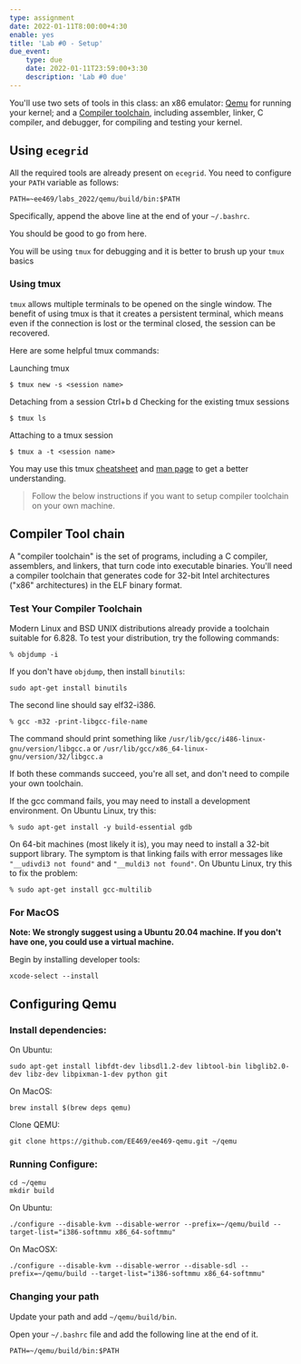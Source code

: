 ```yaml
---
type: assignment
date: 2022-01-11T8:00:00+4:30
enable: yes
title: 'Lab #0 - Setup'
due_event: 
    type: due
    date: 2022-01-11T23:59:00+3:30
    description: 'Lab #0 due'
---
```

You'll use two sets of tools in this class: an x86 emulator: [Qemu](#configuring-qemu) for running your kernel; and 
a [Compiler toolchain](#compiler-tool-chain), including assembler, linker, C compiler, and
debugger, for compiling and testing your kernel.

## Using `ecegrid`
All the required tools are already present on `ecegrid`. You need to configure your `PATH` variable as follows:
```
PATH=~ee469/labs_2022/qemu/build/bin:$PATH
```
Specifically, append the above line at the end of your `~/.bashrc`.

You should be good to go from here.

You will be using `tmux` for debugging and it is better to brush up your `tmux` basics

### Using tmux
`tmux` allows multiple terminals to be opened on the single window.
The benefit of using tmux is that it creates a persistent terminal, which means even if the connection 
is lost or the terminal closed, the session can be recovered.

Here are some helpful tmux commands:

Launching tmux
```
$ tmux new -s <session name>
```
Detaching from a session
Ctrl+b d
Checking for the existing tmux sessions
```
$ tmux ls
```
Attaching to a tmux session
```
$ tmux a -t <session name>
```

You may use this tmux [cheatsheet](https://tmuxcheatsheet.com/) and [man page](https://man7.org/linux/man-pages/man1/tmux.1.html) 
to get a better understanding.

> Follow the below instructions if you want to setup compiler toolchain on your own machine.

## Compiler Tool chain
A "compiler toolchain" is the set of programs, including a C compiler, assemblers, and linkers, that turn code into 
executable binaries. You'll need a compiler toolchain that generates code for 32-bit Intel architectures ("x86" architectures) in the ELF binary format.

### Test Your Compiler Toolchain
Modern Linux and BSD UNIX distributions already provide a toolchain suitable for 6.828. To test your distribution, try the following commands:

```
% objdump -i
```

If you don't have `objdump`, then install `binutils`:

```
sudo apt-get install binutils
```
The second line should say elf32-i386.

```
% gcc -m32 -print-libgcc-file-name
```

The command should print something like `/usr/lib/gcc/i486-linux-gnu/version/libgcc.a` or `/usr/lib/gcc/x86_64-linux-gnu/version/32/libgcc.a`

If both these commands succeed, you're all set, and don't need to compile your own toolchain.

If the gcc command fails, you may need to install a development environment. On Ubuntu Linux, try this:

```
% sudo apt-get install -y build-essential gdb
```

On 64-bit machines (most likely it is), you may need to install a 32-bit support library. The symptom is that linking fails with 
error messages like `"__udivdi3 not found"` and `"__muldi3 not found"`. 
On Ubuntu Linux, try this to fix the problem:

```
% sudo apt-get install gcc-multilib
```

### For MacOS

**Note: We strongly suggest using a Ubuntu 20.04 machine. If you don't have one, you could use a virtual machine.**

Begin by installing developer tools:
```
xcode-select --install
```
## Configuring Qemu

### Install dependencies:

On Ubuntu:

```
sudo apt-get install libfdt-dev libsdl1.2-dev libtool-bin libglib2.0-dev libz-dev libpixman-1-dev python git
```

On MacOS:

```
brew install $(brew deps qemu)
```

Clone QEMU:

```
git clone https://github.com/EE469/ee469-qemu.git ~/qemu
```

### Running Configure:

```
cd ~/qemu
mkdir build
```

On Ubuntu:

```
./configure --disable-kvm --disable-werror --prefix=~/qemu/build --target-list="i386-softmmu x86_64-softmmu"
```

On MacOSX:

```
./configure --disable-kvm --disable-werror --disable-sdl --prefix=~/qemu/build --target-list="i386-softmmu x86_64-softmmu"
```

### Changing your path

Update your path and add `~/qemu/build/bin`.

Open your `~/.bashrc` file and add the following line at the end of it.

```
PATH=~/qemu/build/bin:$PATH
```